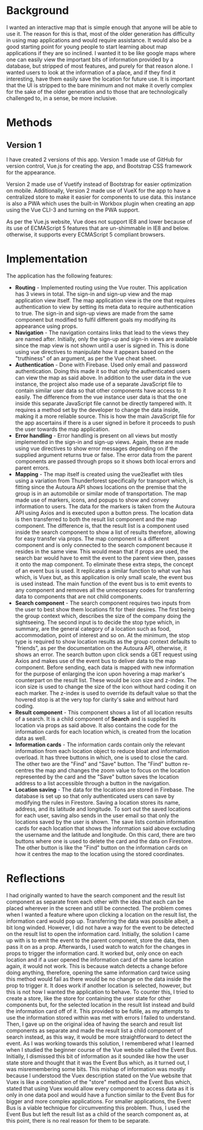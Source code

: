 # Background

I wanted an interactive map that is simple enough that anyone will be able to use it. The reason for this is that, most of the older 
generation has difficulty in using map applications and would require assistance. It would also be a good starting 
point for young people to start learning about map applications if they are so inclined. I wanted it to be like google 
maps where one can easily view the important bits of information provided by a database, but stripped of most features, 
and purely for that reason alone. I wanted users to look at the information of a place, and if they find it interesting, 
have them easily save the location for future use. It is important that the UI is stripped to the bare minimum and not 
make it overly complex for the sake of the older generation and to those that are technologically challenged to, in a sense, 
be more inclusive.

# Methods

## Version 1
I have created 2 versions of this app. Version 1 made use of GitHub for version control, Vue.js for creating the app, and Bootstrap CSS framework for the appearance. 

Version 2 made use of Vuetify instead of Bootstrap for easier optimization on mobile. Additionally, Version 2 made use of VueX for the app to have a centralized store to make it easier for components to use data. this instance is also a PWA which uses the built-in Workbox plugin when creating an app using the Vue CLI-3 and turning on the PWA support.

As per the Vue.js website, Vue does not support IE8 and lower because of its use of ECMAScript 5 features that are un-shimmable
in IE8 and below. otherwise, it supports every ECMAScript 5 compliant browsers. 

# Implementation

The application has the following features:
* **Routing** - Implemented routing using the Vue router. This application has 3 views in total. The sign-in and sign-up view and the map application view itself. The map application view is the one that requires authentication to view by setting its meta data to require authentication to true. The sign-in and sign-up views are made from the same component but modified to fulfil different goals my modifying its appearance using props.
* **Navigation** - The navigation contains links that lead to the views they are named after. Initially, only the sign-up and sign-in views are available since the map view is not shown until a user is signed in. This is done using vue directives to manipulate how it appears based on the "truthiness" of an argument, as per the Vue cheat sheet.
* **Authentication** - Done with Firebase. Used only email and password authentication. Doing this made it so that only the authenticated users can view the map as said above. In addition to the user data in the vue instance, the project also made use of a separate JavaScript file to contain similar user data so that other components have access to it easily. The difference from the vue instance user data is that the one inside this separate JavaScript file cannot be directly tampered with. It requires a method set by the developer to change the data inside, making it a more reliable source. This is how the main JavaScript file for the app ascertains if there is a user signed in before it proceeds to push the user towards the map application.
* **Error handling** - Error handling is present on all views but mostly implemented in the sign-in and sign-up views. Again, these are made using vue directives to show error messages depending on if the supplied argument returns true or false. The error data from the parent components are passed through props so it shows both local errors and parent errors.
* **Mapping** - The map itself is created using the vue2leaflet with tiles using a variation from Thunderforest specifically for transport which, is fitting since the Autoura API shows locations on the premise that the group is in an automobile or similar mode of transportation. The map made use of markers, icons, and popups to show and convey information to users. The data for the markers is taken from the Autoura API using Axios and is executed upon a button press. The location data is then transferred to both the result list component and the map component. The difference is, that the result list is a component used inside the search component to show a list of results therefore, allowing for easy transfer via props. The map component is a different component and is only connected to the search component because it resides in the same view. This would mean that if props are used, the search bar would have to emit the event to the parent view then, passes it onto the map component. To eliminate these extra steps, the concept of an event bus is used. It replicates a similar function to what vue has which, is Vuex but, as this application is only small scale, the event bus is used instead. The main function of the event bus is to emit events to any component and removes all the unnecessary codes for transferring data to components that are not child components.
* **Search component** - The search component requires two inputs from the user to best show them locations fit for their desires. The first being the group context which, describes the size of the company doing the sightseeing. The second input is to decide the stop type which, in summary, are the general category of a location such as food, accommodation, point of interest and so on. At the minimum, the stop type is required to show location results as the group context defaults to "friends", as per the documentation on the Autoura API, otherwise, it shows an error. The search button upon click sends a GET request using Axios and makes use of the event bus to deliver data to the map component. Before sending, each data is mapped with new information for the purpose of enlarging the icon upon hovering a map marker's counterpart on the result list. These would be icon size and z-index. The icon size is used to change the size of the icon without hard coding it on each marker. The z-index is used to override its default value so that the hovered stop is at the very top for clarity's sake and without hard coding. 
* **Result component** - This component shows a list of all location results of a search. It is a child component of **Search** and is supplied its location via props as said above. It also contains the code for the information cards for each location which, is created from the location data as well. 
* **Information cards** - The information cards contain only the relevant information from each location object to reduce bloat and information overload. It has three buttons in which, one is used to close the card. The other two are the "Find" and "Save" button. The "Find" button re-centres the map and changes the zoom value to focus on the location represented by the card and the "Save" button saves the location address to a list accessible through a button in the navigation.
* **Location saving** - The data for the locations are stored in Firebase. The database is set up so that only authenticated users can save by modifying the rules in Firestore. Saving a location stores its name, address, and its latitude and longitude. To sort out the saved locations for each user, saving also sends in the user email so that only the locations saved by the user is shown. The save lists contain information cards for each location that shows the information said above excluding the username and the latitude and longitude. On this card, there are two buttons where one is used to delete the card and the data on Firestore. The other button is like the "Find" button on the information cards on how it centres the map to the location using the stored coordinates.

# Reflections

I had originally wanted to have the search component and the result list component as separate from each other with the idea that each can be placed wherever in the screen and still be connected. The problem comes when I wanted a feature where upon clicking a location on the result list, the information card would pop up. Transferring the data was possible albeit, a bit long winded. However, I did not have a way for the event to be detected on the result list to open the information card. Initially, the solution I came up with is to emit the event to the parent component, store the data, then pass it on as a prop. Afterwards, I used watch to watch for the changes in props to trigger the information card. It worked but, only once on each location and if a user opened the information card of the same location again, it would not work. This is because watch detects a change before doing anything, therefore, opening the same information card twice using this method would fail as there would be no change on the data inside the prop to trigger it. It does work if another location is selected, however, but this is not how I wanted the application to behave. 
To counter this, I tried to create a store, like the store for containing the user state for other components but, for the selected location in the result list instead and build the information card off of it. This provided to  be futile, as my attempts to use the information stored within was met with errors I failed to understand. Then, I gave up on the original idea of having the search and result list components as separate and made the result list a child component of search instead, as this way, it would be more straightforward to detect the event. As I was working towards this solution, I remembered what I learned when I studied the beginner course of the Vue website called the Event Bus. Initially, I dismissed this bit of information as it sounded like how the user state store and thought that it was the Event Bus which, as it turned out, I was misremembering some bits. This mishap of information was mostly because I understood the Vuex description stated on the Vue website that Vuex is like a combination of the "store" method and the Event Bus which, stated that using Vuex would allow every component to access data as it is only in one data pool and would have a function similar to the Event Bus for bigger and more complex applications. For smaller applications, the Event Bus is a viable technique for circumventing this problem. Thus, I used the Event Bus but left the result list as a child of the search component as, at this point, there is no real reason for them to be separate.

